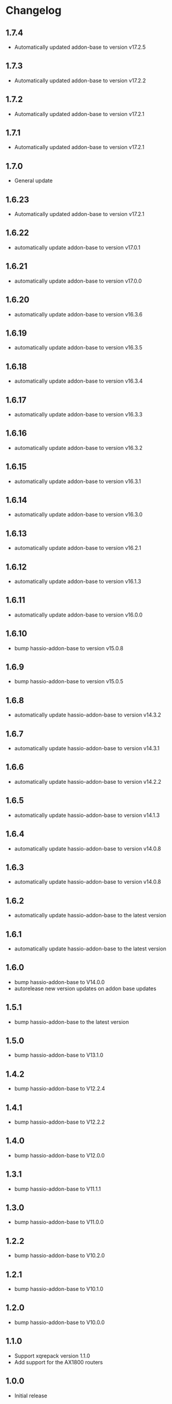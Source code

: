 # Changelog
## 1.7.4
- Automatically updated addon-base to version v17.2.5

## 1.7.3
- Automatically updated addon-base to version v17.2.2

## 1.7.2
- Automatically updated addon-base to version v17.2.1

## 1.7.1
- Automatically updated addon-base to version v17.2.1

## 1.7.0
- General update

## 1.6.23
- Automatically updated addon-base to version v17.2.1

## 1.6.22
- automatically update addon-base to version v17.0.1

## 1.6.21
- automatically update addon-base to version v17.0.0

## 1.6.20
- automatically update addon-base to version v16.3.6

## 1.6.19
- automatically update addon-base to version v16.3.5

## 1.6.18
- automatically update addon-base to version v16.3.4

## 1.6.17
- automatically update addon-base to version v16.3.3

## 1.6.16
- automatically update addon-base to version v16.3.2

## 1.6.15
- automatically update addon-base to version v16.3.1

## 1.6.14
- automatically update addon-base to version v16.3.0

## 1.6.13
- automatically update addon-base to version v16.2.1

## 1.6.12
- automatically update addon-base to version v16.1.3

## 1.6.11
- automatically update addon-base to version v16.0.0

## 1.6.10
- bump hassio-addon-base to version v15.0.8

## 1.6.9
- bump hassio-addon-base to version v15.0.5

## 1.6.8
- automatically update hassio-addon-base to version v14.3.2

## 1.6.7
- automatically update hassio-addon-base to version v14.3.1

## 1.6.6
- automatically update hassio-addon-base to version v14.2.2

## 1.6.5
- automatically update hassio-addon-base to version v14.1.3

## 1.6.4
- automatically update hassio-addon-base to version v14.0.8

## 1.6.3
- automatically update hassio-addon-base to version v14.0.8

## 1.6.2
- automatically update hassio-addon-base to the latest version

## 1.6.1
- automatically update hassio-addon-base to the latest version

## 1.6.0
- bump hassio-addon-base to V14.0.0
- autorelease new version updates on addon base updates

## 1.5.1
- bump hassio-addon-base to the latest version

## 1.5.0
- bump hassio-addon-base to V13.1.0

## 1.4.2
- bump hassio-addon-base to V12.2.4

## 1.4.1
- bump hassio-addon-base to V12.2.2

## 1.4.0
- bump hassio-addon-base to V12.0.0

## 1.3.1
- bump hassio-addon-base to V11.1.1

## 1.3.0
- bump hassio-addon-base to V11.0.0

## 1.2.2
- bump hassio-addon-base to V10.2.0

## 1.2.1
- bump hassio-addon-base to V10.1.0

## 1.2.0
- bump hassio-addon-base to V10.0.0

## 1.1.0
- Support xqrepack version 1.1.0
- Add support for the AX1800 routers

## 1.0.0
- Initial release



